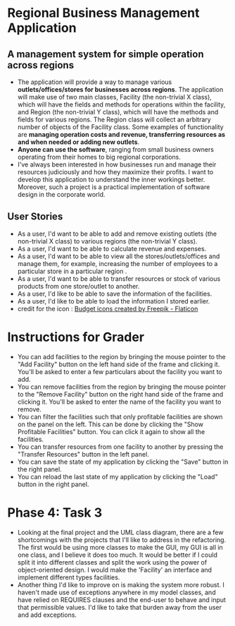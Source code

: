 # Regional Business Management Application

## A management system for simple operation across regions

- The application will provide a way to manage various **outlets/offices/stores for businesses across regions**. 
  The application will make use of two main classes, Facility (the non-trivial X class), which will have the fields and
  methods for operations within the facility, and Region (the non-trivial Y class), which will have the methods and 
  fields for various regions. The Region class will collect an arbitrary number of objects of the Facility class. Some 
  examples of functionality are **managing operation costs and revenue, transferring resources as and when needed 
  or adding new outlets**.
- **Anyone can use the software**, ranging from small business owners operating from their homes to big regional 
  corporations.
- I've always been interested in how businesses run and manage their resources judiciously and how they maximize 
  their profits.
  I want to develop this application to understand the inner workings better.
  Moreover, such a project is a practical implementation of software design in the corporate world.

## User Stories
- As a user, I'd want to be able to add and remove existing outlets (the non-trivial X class) to various regions
  (the non-trivial Y class).
- As a user, I'd want to be able to calculate revenue and expenses.
- As a user, I'd want to be able to view all the stores/outlets/offices and manage them, for example, increasing the 
  number of employees to a particular store in a particular region . 
- As a user, I'd want to be able to transfer resources or stock of various products from one store/outlet to another.
- As a user, I'd like to be able to save the information of the facilities.
- As a user, I'd like to be able to load the information I stored earlier.
- credit for the icon : 
<a href="https://www.flaticon.com/free-icons/budget" title="budget icons">Budget icons created by Freepik - Flaticon</a>


# Instructions for Grader

- You can add facilities to the region by bringing the mouse pointer to the "Add Facility" button on the left hand side
of the frame and clicking it. You'll be asked to enter a few particulars about the facility you want to add. 
- You can remove facilities from the region by bringing the mouse pointer to the "Remove Facility" button on the right 
hand side of the frame and clicking it. You'll be asked to enter the name of the facility you want to remove. 
- You can filter the facilities such that only profitable facilities are shown on the panel on the left. This can be 
done by clicking the "Show Profitable Facilities" button. You can click it again to show all the facilities.
- You can transfer resources from one facility to another by pressing the "Transfer Resources" button in the left panel.
- You can save the state of my application by clicking the "Save" button in the right panel.
- You can reload the last state of my application by clicking the "Load" button in the right panel.

# Phase 4: Task 3
- Looking at the final project and the UML class diagram, there are a few shortcomings with the projects that I'll like 
to address in the refactoring. The first would be using more classes to make the GUI, my GUI is all in one class, and I 
believe it does too much. It would be better if I could split it into different classes and split the work using the 
power of object-oriented design. I would make the 'Facility' an interface and implement different types facilities. 
- Another thing I'd like to improve on is making the system more robust. I haven't made use of exceptions anywhere in my 
model classes, and have relied on REQUIRES clauses and the end-user to behave and input that permissible values. I'd 
like to take that burden away from the user and add exceptions.